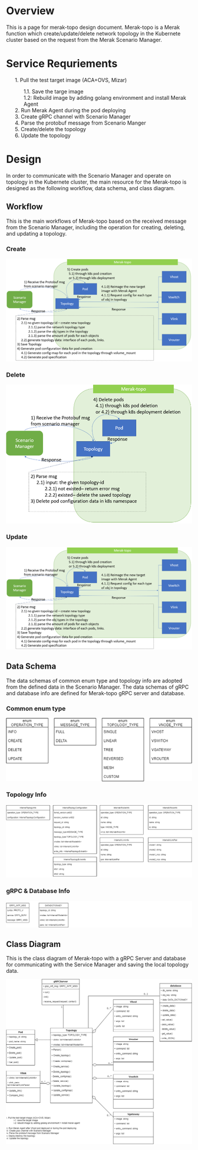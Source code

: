 # Overview
This is a page for merak-topo design document.
Merak-topo is a Merak function which create/update/delete network topology in the Kubernete cluster based on the request from the Merak Scenario Manager.

# Service Requriements
<ol>
1. Pull the test target image (ACA+OVS, Mizar)
<ol>
    1.1. Save the targe image <br>
    1.2: Rebuild image by adding golang environment and install Merak Agent <br>
</ol>
2. Run Merak Agent during the pod deploying <br>
3. Create gRPC channel with Scenario Manager <br>
4. Parse the protobuf message from Scenario Manger <br>
5. Create/delete the topology <br>
6. Update the topology <br>
</ol>

# Design
In order to communicate with the Scenario Manager and operate on topology in the Kubernete cluster, the main resource for the Merak-topo is designed as the following workflow, data schema, and class diagram.

## Workflow
This is the main workflows of Merak-topo based on the received message from the Scenario Manager, including the operation for creating, deleting, and updating a topology.
### Create 
![merak-topo create topology workflow](../images/merak-topo_create_topology_workflow.png)


### Delete 
![merak-topo delete topology workflow](../images/merak-topo_delete_topology_workflow.png)


### Update 
![merak-topo update topology workflow](../images/merak-topo_create_topology_workflow.png)


## Data Schema
The data schemas of common enum type and topology info are adopted from the defined data in the Scenario Manager. The data schemas of gRPC and database info are defined for Merak-topo gRPC server and database.

### Common enum type

![merak-topo data schema of the common enum type](../images/merak-topo_data_schema_enum_type.png)

### Topology Info

![merak-topo data schema of the topology info](../images/merak-topo_data_schema_topology_info.png)

### gRPC & Database Info

![merak-topo data schema of the gRPC and database info](../images/merak-topo_data_schema_grpc_db.png)

## Class Diagram
This is the class diagram of Merak-topo with a gRPC Server and database for communicating with the Service Manager and saving the local topology data.

![merak-topo class diagram](../images/merak-topo_class_diagram.png)
